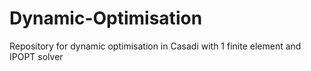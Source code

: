 # Dynamic-Optimisation
Repository for dynamic optimisation in Casadi with 1 finite element and IPOPT solver
